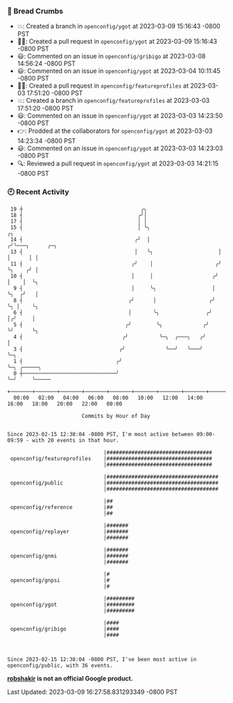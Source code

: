 ### 🍞 Bread Crumbs

 * 💥: Created a branch in `openconfig/ygot` at 2023-03-09 15:16:43 -0800 PST
 * ✍🏼: Created a pull request in `openconfig/ygot` at 2023-03-09 15:16:43 -0800 PST
 * 😃: Commented on an issue in `openconfig/gribigo` at 2023-03-08 14:56:24 -0800 PST
 * 😃: Commented on an issue in `openconfig/ygot` at 2023-03-04 10:11:45 -0800 PST
 * ✍🏼: Created a pull request in `openconfig/featureprofiles` at 2023-03-03 17:51:20 -0800 PST
 * 💥: Created a branch in `openconfig/featureprofiles` at 2023-03-03 17:51:20 -0800 PST
 * 😃: Commented on an issue in `openconfig/ygot` at 2023-03-03 14:23:50 -0800 PST
 * 👉: Prodded at the collaborators for `openconfig/ygot` at 2023-03-03 14:23:34 -0800 PST
 * 😃: Commented on an issue in `openconfig/ygot` at 2023-03-03 14:23:03 -0800 PST
 * 🔍: Reviewed a pull request in  `openconfig/ygot` at 2023-03-03 14:21:15 -0800 PST

### 🕘 Recent Activity
```
 19 ┼                                      ╭╮
 18 ┤                                     ╭╯│
 17 ┤                                     │ │
 15 ┤                                     │ ╰╮                       ╭╮
 14 ┤                                    ╭╯  │                      ╭╯╰───╮      ╭─╮
 13 ┤                                    │   ╰╮                     │     │      │ │
 11 ┤                                   ╭╯    │                    ╭╯     ╰╮    ╭╯ │
 10 ┤                                   │     │                   ╭╯       │    │  ╰╮
  9 ┤                                   │     ╰╮                  │        ╰╮  ╭╯   │
  8 ┤                                  ╭╯      │                 ╭╯         ╰╮ │    ╰╮
  6 ┤                                  │       ╰╮               ╭╯           │╭╯     │
  5 ┤                                 ╭╯        ╰╮             ╭╯            ╰╯      ╰╮
  4 ┤                                ╭╯          ╰─╮  ╭───╮   ╭╯                      │
  3 ┤                               ╭╯             ╰──╯   ╰───╯                       ╰─╮
  1 ┤                              ╭╯                                                   ╰─╮ ╭─────╮
  0 ┼──────────────────────────────╯                                                      ╰─╯     ╰─────
    +───────+───────+───────+───────+───────+───────+───────+───────+───────+───────+───────+───────+────
  00:00   02:00   04:00   06:00   08:00   10:00   12:00   14:00   16:00   18:00   20:00   22:00   00:00   

						Commits by Hour of Day


Since 2023-02-15 12:38:04 -0800 PST, I'm most active between 09:00-09:59 - with 20 events in that hour.

```



```
                               |##################################
 openconfig/featureprofiles    |##################################
                               |##################################

                               |####################################
 openconfig/public             |####################################
                               |####################################

                               |##
 openconfig/reference          |##
                               |##

                               |#######
 openconfig/replayer           |#######
                               |#######

                               |#######
 openconfig/gnmi               |#######
                               |#######

                               |#
 openconfig/gnpsi              |#
                               |#

                               |#########
 openconfig/ygot               |#########
                               |#########

                               |####
 openconfig/gribigo            |####
                               |####



Since 2023-02-15 12:38:04 -0800 PST, I've been most active in openconfig/public, with 36 events.

```
**[robshakir](mailto:robjs@google.com) is not an official Google product.**  


Last Updated: 2023-03-09 16:27:58.831293349 -0800 PST
